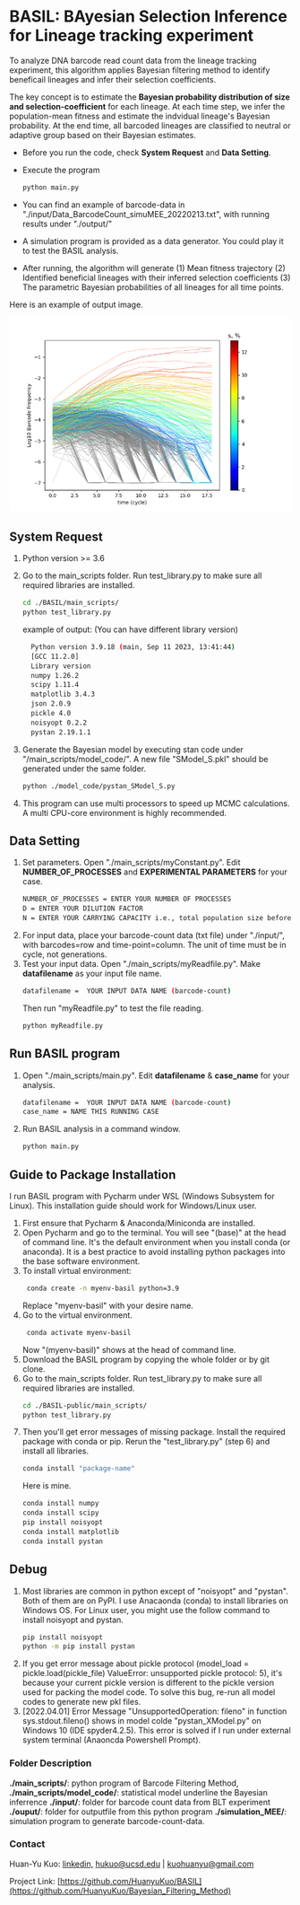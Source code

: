# BASIL: BAyesian Selection Inference for Lineage tracking experiment


To analyze DNA barcode read count data from the lineage tracking experiment, this algorithm applies Bayesian filtering method to identify beneficail lineages and infer their selection coefficients.

The key concept is to estimate the **Bayesian probability distribution of size and selection-coefficient** for each lineage. 
At each time step, we infer the population-mean fitness and estimate the indvidual lineage's Bayesian probability.
At the end time, all barcoded lineages are classified to neutral or adaptive group based on their Bayesian estimates.

* Before you run the code, check **System Request** and **Data Setting**. 
* Execute the program 

  ```sh
  python main.py 
  ```
* You can find an example of barcode-data in "./input/Data_BarcodeCount_simuMEE_20220213.txt", with running results under "./output/"
* A simulation program is provided as a data generator. You could play it to test the BASIL analysis. 
* After running, the algorithm will generate (1) Mean fitness trajectory (2) Identified beneficial lineages with their inferred selection coefficients (3) The parametric Bayesian probabilities of all lineages for all time points. 

Here is an example of output image.
<p float="left">
  <img src="/img_README/BASIL_Barcode_Trajectory_Simulation_20220213_v6_ConfidenceFactorBeta=5.00.png" width="700" /> 
</p> 

## System Request
1. Python version >= 3.6
2. Go to the main_scripts folder. Run test_library.py to make sure all required libraries are installed.  
   ```sh
   cd ./BASIL/main_scripts/
   python test_library.py
   ```
    example of output: (You can have different library version)
    ```sh
      Python version 3.9.18 (main, Sep 11 2023, 13:41:44) 
      [GCC 11.2.0]
      Library version
      numpy 1.26.2
      scipy 1.11.4
      matplotlib 3.4.3
      json 2.0.9
      pickle 4.0
      noisyopt 0.2.2
      pystan 2.19.1.1
    ```


3. Generate the Bayesian model by executing stan code under "/main_scripts/model_code/". A new file "SModel_S.pkl" should be generated under the same folder.
    ```sh
    python ./model_code/pystan_SModel_S.py  
    ```
4. This program can use multi processors to speed up MCMC calculations. A multi CPU-core environment is highly recommended. 

## Data Setting
1. Set parameters. Open "./main_scripts/myConstant.py". Edit **NUMBER_OF_PROCESSES** and **EXPERIMENTAL PARAMETERS** for your case.
    ```sh
    NUMBER_OF_PROCESSES = ENTER YOUR NUMBER OF PROCESSES
    D = ENTER YOUR DILUTION FACTOR
    N = ENTER YOUR CARRYING CAPACITY i.e., total population size before dilution
    ```
2. For input data, place your barcode-count data (txt file) under "./input/", with barcodes=row and time-point=column. The unit of time must be in cycle, not generations.
3. Test your input data. Open "./main_scripts/myReadfile.py". Make **datafilename** as your input file name. 
    ```sh
    datafilename =  YOUR INPUT DATA NAME (barcode-count)
    ```
    Then run "myReadfile.py" to test the file reading.
    ```sh
    python myReadfile.py
    ```
## Run BASIL program
1. Open "./main_scripts/main.py". Edit **datafilename** & **case_name** for your analysis.
    ```sh
    datafilename =  YOUR INPUT DATA NAME (barcode-count)
    case_name = NAME THIS RUNNING CASE
    ```
2. Run BASIL analysis in a command window. 
    ```sh
    python main.py
    ```
## Guide to Package Installation
I run BASIL program with Pycharm under WSL (Windows Subsystem for Linux). This installation guide should work for Windows/Linux user. 

1. First ensure that Pycharm & Anaconda/Miniconda are installed.
2. Open Pycharm and go to the terminal. You will see "(base)" at the head of command line. It's the default environment when you install conda (or anaconda). It is a best practice to avoid installing python packages into the base software environment.
3. To install virtual environment:
    ```sh
     conda create -n myenv-basil python=3.9
    ```
   Replace "myenv-basil" with your desire name.
4. Go to the virtual environment.
    ```sh
     conda activate myenv-basil
    ```
   Now "(myenv-basil)" shows at the head of command line.
5. Download the BASIL program by copying the whole folder or by git clone.
6. Go to the main_scripts folder. Run test_library.py to make sure all required libraries are installed.
   ```sh
   cd ./BASIL-public/main_scripts/
   python test_library.py
   ```
7. Then you'll get error messages of missing package. Install the required package with conda or pip. Rerun the "test_library.py" (step 6) and install all libraries.
   ```sh
   conda install "package-name"
   ```
   Here is mine. 
   ```sh
   conda install numpy
   conda install scipy
   pip install noisyopt
   conda install matplotlib
   conda install pystan
   ```


## Debug
1. Most libraries are common in python except of "noisyopt" and "pystan". Both of them are on PyPI. I use Anacaonda (conda) to install libraries on Windows OS. For Linux user, you might use the follow command to install noisyopt and pystan.  
   ```sh
   pip install noisyopt
   python -m pip install pystan
2. If you get error message about pickle protocol (model_load = pickle.load(pickle_file) ValueError: unsupported pickle protocol: 5), it's because your current pickle version is different to the pickle version used for packing the model code. To solve this bug, re-run all model codes to generate new pkl files. 
3. [2022.04.01] Error Message "UnsupportedOperation: fileno" in function sys.stdout.fileno() shows in model colde "pystan_XModel.py" on Windows 10 (IDE spyder4.2.5). This error is solved if I run under external system terminal (Anaoncda Powershell Prompt).

### Folder Description
  **./main_scripts/**: python program of Barcode Filtering Method, 
  **./main_scripts/model_code/**: statistical model underline the Bayesian inferrence
  **./input/**: folder for barcode count data from BLT experiment
  **./ouput/**: folder for outputfile from this python program
  **./simulation_MEE/**: simulation program to generate barcode-count-data. 

### Contact
Huan-Yu Kuo: [linkedin,](https://www.linkedin.com/in/huan-yu-kuo/)  hukuo@ucsd.edu | kuohuanyu@gmail.com

Project Link: [https://github.com/HuanyuKuo/BASIL](https://github.com/HuanyuKuo/Bayesian_Filtering_Method)
